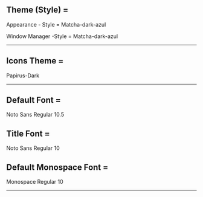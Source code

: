 ## Theme (Style) = 

Appearance - Style = Matcha-dark-azul

Window Manager -Style = Matcha-dark-azul

---

## Icons Theme = 

Papirus-Dark

---

## Default Font = 

Noto Sans Regular 10.5

## Title Font = 

Noto Sans Regular 10

## Default Monospace Font = 

Monospace Regular 10

---
